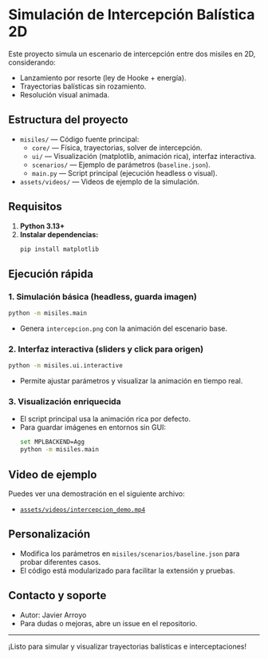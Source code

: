 # Simulación de Intercepción Balística 2D

Este proyecto simula un escenario de intercepción entre dos misiles en 2D, considerando:
- Lanzamiento por resorte (ley de Hooke + energía).
- Trayectorias balísticas sin rozamiento.
- Resolución visual animada.

## Estructura del proyecto

- `misiles/` — Código fuente principal:
  - `core/` — Física, trayectorias, solver de intercepción.
  - `ui/` — Visualización (matplotlib, animación rica), interfaz interactiva.
  - `scenarios/` — Ejemplo de parámetros (`baseline.json`).
  - `main.py` — Script principal (ejecución headless o visual).
- `assets/videos/` — Videos de ejemplo de la simulación.

## Requisitos

1. **Python 3.13+**
2. **Instalar dependencias:**
   ```bash
   pip install matplotlib
   ```

## Ejecución rápida

### 1. Simulación básica (headless, guarda imagen)
```bash
python -m misiles.main
```
- Genera `intercepcion.png` con la animación del escenario base.

### 2. Interfaz interactiva (sliders y click para origen)
```bash
python -m misiles.ui.interactive
```
- Permite ajustar parámetros y visualizar la animación en tiempo real.

### 3. Visualización enriquecida
- El script principal usa la animación rica por defecto.
- Para guardar imágenes en entornos sin GUI:
  ```bash
  set MPLBACKEND=Agg
  python -m misiles.main
  ```

## Video de ejemplo

Puedes ver una demostración en el siguiente archivo:
- [`assets/videos/intercepcion_demo.mp4`](assets/videos/intercepcion_demo.mp4)

## Personalización

- Modifica los parámetros en `misiles/scenarios/baseline.json` para probar diferentes casos.
- El código está modularizado para facilitar la extensión y pruebas.

## Contacto y soporte

- Autor: Javier Arroyo
- Para dudas o mejoras, abre un issue en el repositorio.

---

¡Listo para simular y visualizar trayectorias balísticas e interceptaciones!